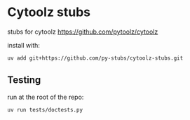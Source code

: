 # Cytoolz stubs

stubs for cytoolz
<https://github.com/pytoolz/cytoolz>

install with:

```bash
uv add git+https://github.com/py-stubs/cytoolz-stubs.git
```

## Testing

run at the root of the repo:

```bash
uv run tests/doctests.py
```

